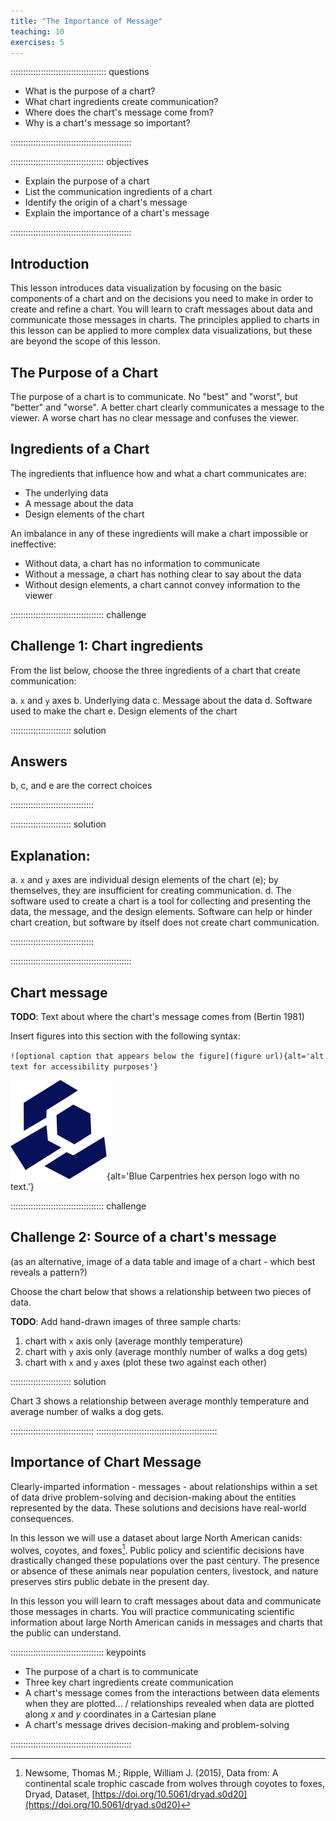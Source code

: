 ```yaml
---
title: "The Importance of Message"
teaching: 10
exercises: 5
---
```


:::::::::::::::::::::::::::::::::::::: questions

- What is the purpose of a chart?
- What chart ingredients create communication?
- Where does the chart's message come from?
- Why is a chart's message so important?

::::::::::::::::::::::::::::::::::::::::::::::::

::::::::::::::::::::::::::::::::::::: objectives

- Explain the purpose of a chart
- List the communication ingredients of a chart
- Identify the origin of a chart's message
- Explain the importance of a chart's message

::::::::::::::::::::::::::::::::::::::::::::::::

## Introduction

This lesson introduces data visualization by focusing on the basic components of a chart and on the decisions you need to make in order to create and refine a chart. You will learn to craft messages about data and communicate those messages in charts. The principles applied to charts in this lesson can be applied to more complex data visualizations, but these are beyond the scope of this lesson.

## The Purpose of a Chart

The purpose of a chart is to communicate. No "best" and "worst", but "better" and "worse". A better chart clearly communicates a message to the viewer. A worse chart  has no clear message and confuses the viewer.

## Ingredients of a Chart

The ingredients that influence how and what a chart communicates are:

- The underlying data
- A message about the data
- Design elements of the chart

An imbalance in any of these ingredients will make a chart impossible or ineffective:

- Without data, a chart has no information to communicate
- Without a message, a chart has nothing clear to say about the data
- Without design elements, a chart cannot convey information to the viewer

::::::::::::::::::::::::::::::::::::: challenge

## Challenge 1: Chart ingredients

From the list below, choose the three ingredients of a chart that create communication:

a. `x` and `y` axes
b. Underlying data
c. Message about the data
d. Software used to make the chart
e. Design elements of the chart

:::::::::::::::::::::::: solution

## Answers

b, c, and e are the correct choices

:::::::::::::::::::::::::::::::::

:::::::::::::::::::::::: solution

## Explanation:

a. `x` and `y` axes are individual design elements of the chart (e); by themselves, they are insufficient for creating communication.
d. The software used to create a chart is a tool for collecting and presenting the data, the message, and the design elements. Software can help or hinder chart creation, but software by itself does not create chart communication.

:::::::::::::::::::::::::::::::::

::::::::::::::::::::::::::::::::::::::::::::::::

## Chart message

**TODO**: Text about where the chart's message comes from (Bertin 1981)

Insert figures into this section with the following syntax:

`![optional caption that appears below the figure](figure url){alt='alt text for
accessibility purposes'}`

![You belong in The Carpentries!](https://raw.githubusercontent.com/carpentries/logo/master/Badge_Carpentries.svg){alt='Blue Carpentries hex person logo with no text.'}

::::::::::::::::::::::::::::::::::::: challenge

## Challenge 2: Source of a chart's message

(as an alternative, image of a data table and image of a chart - which best reveals a pattern?)

Choose the chart below that shows a relationship between two pieces of data.

**TODO**: Add hand-drawn images of three sample charts:

1. chart with `x` axis only (average monthly temperature)
2. chart with `y` axis only (average monthly number of walks a dog gets)
3. chart with `x` and `y` axes (plot these two against each other)

:::::::::::::::::::::::: solution

Chart 3 shows a relationship between average monthly temperature and average number of walks a dog gets.

:::::::::::::::::::::::::::::::::
::::::::::::::::::::::::::::::::::::::::::::::::

## Importance of Chart Message

Clearly-imparted information - messages - about relationships within a set of data drive problem-solving and decision-making about the entities represented by the data. These solutions and decisions have real-world consequences.

In this lesson we will use a dataset about large North American canids: wolves, coyotes, and foxes[^1]. Public policy and scientific decisions have drastically changed these populations over the past century. The presence or absence of these animals near population centers, livestock, and nature preserves stirs public debate in the present day.

In this lesson you will learn to craft messages about data and communicate those messages in charts. You will practice communicating scientific information about large North American canids in messages and charts that the public can understand.

[^1]: Newsome, Thomas M.; Ripple, William J. (2015), Data from: A continental scale trophic cascade from wolves through coyotes to foxes, Dryad, Dataset, [https://doi.org/10.5061/dryad.s0d20](https://doi.org/10.5061/dryad.s0d20)

::::::::::::::::::::::::::::::::::::: keypoints

- The purpose of a chart is to communicate
- Three key chart ingredients create communication
- A chart's message comes from the interactions between data elements when they are plotted... / relationships revealed when data are plotted along *x* and *y* coordinates in a Cartesian plane
- A chart's message drives decision-making and problem-solving

::::::::::::::::::::::::::::::::::::::::::::::::
